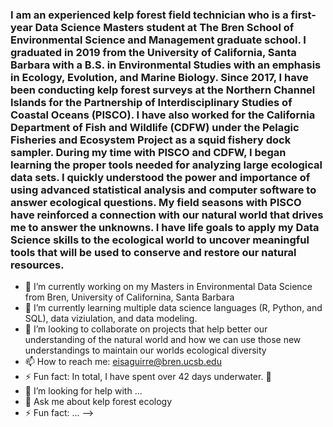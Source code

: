 ### I am an experienced kelp forest field technician who is a first-year Data Science Masters student at The Bren School of Environmental Science and Management graduate school. I graduated in 2019 from the University of California, Santa Barbara with a B.S. in Environmental Studies with an emphasis in Ecology, Evolution, and Marine Biology. Since 2017, I have been conducting kelp forest surveys at the Northern Channel Islands for the Partnership of Interdisciplinary Studies of Coastal Oceans (PISCO). I have also worked for the California Department of Fish and Wildlife (CDFW) under the Pelagic Fisheries and Ecosystem Project as a squid fishery dock sampler. During my time with PISCO and CDFW, I began learning the proper tools needed for analyzing large ecological data sets. I quickly understood the power and importance of using advanced statistical analysis and computer software to answer ecological questions. My field seasons with PISCO have reinforced a connection with our natural world that drives me to answer the unknowns. I have life goals to apply my Data Science skills to the ecological world to uncover meaningful tools that will be used to conserve and restore our natural resources.  


- 🔭 I’m currently working on my Masters in Environmental Data Science from Bren, University of Californina, Santa Barbara
- 🌱 I’m currently learning multiple data science languages (R, Python, and SQL), data viziulation, and data modeling.
- 👯 I’m looking to collaborate on projects that help better our understanding of the natural world and how we can use those new understandings to maintain our worlds ecological diversity
- 📫 How to reach me: eisaguirre@bren.ucsb.edu
- ⚡ Fun fact: In total, I have spent over 42 days underwater. 🐠
- 🤔 I’m looking for help with ...
- 💬 Ask me about kelp forest ecology
- ⚡ Fun fact: ...
-->
